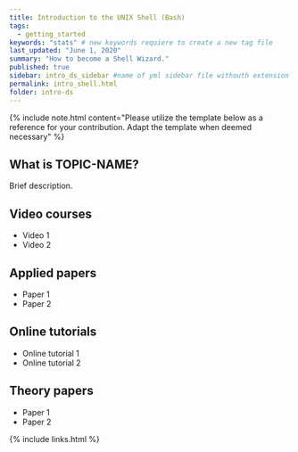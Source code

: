 ```yaml
---
title: Introduction to the UNIX Shell (Bash)
tags:
  - getting_started
keywords: "stats" # new keywords requiere to create a new tag file
last_updated: "June 1, 2020"
summary: "How to become a Shell Wizard."
published: true
sidebar: intro_ds_sidebar #name of yml sidebar file withouth extension
permalink: intro_shell.html
folder: intro-ds
---
```


{% include note.html content="Please utilize the template below as a reference for your contribution. Adapt the template when deemed necessary" %}

## What is TOPIC-NAME?

Brief description.

## Video courses

* Video 1
* Video 2

## Applied papers 
* Paper 1
* Paper 2

## Online tutorials

* Online tutorial 1
* Online tutorial 2

## Theory papers 
* Paper 1
* Paper 2

{% include links.html %}
